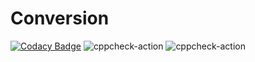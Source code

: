# Conversion
[![Codacy Badge](https://api.codacy.com/project/badge/Grade/c226e474dab7462bacfb812e95e27e18)](https://app.codacy.com/manual/99002512/Conversion?utm_source=github.com&utm_medium=referral&utm_content=99002512/Conversion&utm_campaign=Badge_Grade_Dashboard)
![cppcheck-action](https://github.com/99002512/Conversion/workflows/cppcheck-action/badge.svg)
![cppcheck-action](https://github.com/99002512/Conversion/workflows/cppcheck-action/badge.svg)
